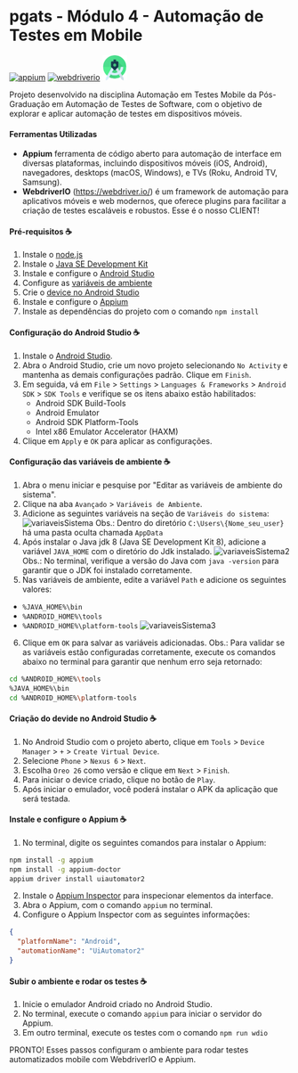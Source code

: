# pgats - Módulo 4 - Automação de Testes em Mobile

<p align="left">
<a href="https://appium.io/" target="_blank" rel="noreferrer"> <img src="https://avatars.githubusercontent.com/u/3221291?s=200&v=4" alt="appium" width="45" height="45"/></a> 
<a href="https://webdriver.io/" target="_blank" rel="noreferrer"> <img src="https://avatars.githubusercontent.com/u/6512473?s=200&v=4" alt="webdriverio" width="45" height="45"/></a> 
<a href="https://developer.android.com/studio?hl=pt-br" target="_blank" rel="noreferrer"> <img src="https://raw.githubusercontent.com/github/explore/44926f43f6a0d183b5965bebd1e77069ab00c26a/topics/android-studio/android-studio.png" alt="androidstudio" width="45" height="45"/></a> 
</p>

Projeto desenvolvido na disciplina Automação em Testes Mobile da Pós-Graduação em Automação de Testes de Software, com o objetivo de explorar e aplicar automação de testes em dispositivos móveis.

#### Ferramentas Utilizadas
- **Appium** ferramenta de código aberto para automação de interface em diversas plataformas, incluindo dispositivos móveis (iOS, Android), navegadores, desktops (macOS, Windows), e TVs (Roku, Android TV, Samsung).
- **WebdriverIO** (https://webdriver.io/) é um framework de automação para aplicativos móveis e web modernos, que oferece plugins para facilitar a criação de testes escaláveis e robustos. Esse é o nosso CLIENT!

#### Pré-requisitos ☕
1. Instale o [node.js](https://nodejs.org/pt)
2. Instale o [Java SE Development Kit](https://www.oracle.com/br/java/technologies/javase/javase8-archive-downloads.html)
3. Instale e configure o [Android Studio](#configuração-do-android-studio-)
4. Configure as [variáveis de ambiente](#configuração-das-variáveis-de-ambiente-)
5. Crie o [device no Android Studio](#criação-do-device-no-android-studio-)
6. Instale e configure o [Appium](#instale-e-configure-o-appium-)
7. Instale as dependências do projeto com o comando ``npm install``

#### Configuração do Android Studio ☕
1. Instale o [Android Studio](https://developer.android.com/studio?hl=pt-br).
2. Abra o Android Studio, crie um novo projeto selecionando `No Activity` e mantenha as demais configurações padrão. Clique em `Finish`.
3. Em seguida, vá em `File` > `Settings` > `Languages & Frameworks` > `Android SDK` > `SDK Tools` e verifique se os itens abaixo estão habilitados:
   - Android SDK Build-Tools
   - Android Emulator
   - Android SDK Platform-Tools
   - Intel x86 Emulator Accelerator (HAXM)
4. Clique em `Apply` e `OK` para aplicar as configurações.


#### Configuração das variáveis de ambiente ☕
1. Abra o menu iniciar e pesquise por "Editar as variáveis de ambiente do sistema".
2. Clique na aba `Avançado` > `Variáveis de Ambiente`.
3. Adicione as seguintes variáveis na seção de `Variáveis do sistema`:
![variaveisSistema](https://github.com/user-attachments/assets/4dae0f35-0593-4066-9add-cddd542b34e3)
Obs.: Dentro do diretório `C:\Users\{Nome_seu_user}` há uma pasta oculta chamada `AppData`
4. Após instalar o Java jdk 8 (Java SE Development Kit 8), adicione a variável `JAVA_HOME` com o diretório do Jdk instalado.
![variaveisSistema2](https://github.com/user-attachments/assets/21662b2f-585b-4024-bcb5-7c51db275c5c)
Obs.: No terminal, verifique a versão do Java com `java -version` para garantir que o JDK foi instalado corretamente.
5.  Nas variáveis de ambiente, edite a variável `Path` e adicione os seguintes valores:
- ``%JAVA_HOME%\bin``
- ``%ANDROID_HOME%\tools``
- ``%ANDROID_HOME%\platform-tools``
![variaveisSistema3](https://github.com/user-attachments/assets/dced6eed-a3ac-4504-9aad-9094f9c9976e)
6. Clique em `OK` para salvar as variáveis adicionadas.
Obs.: Para validar se as variáveis estão configuradas corretamente, execute os comandos abaixo no terminal para garantir que nenhum erro seja retornado:
```bash
cd %ANDROID_HOME%\tools
%JAVA_HOME%\bin
cd %ANDROID_HOME%\platform-tools
```

#### Criação do devide no Android Studio ☕
1. No Android Studio com o projeto aberto, clique em `Tools` > `Device Manager` > `+` > `Create Virtual Device`.
2. Selecione `Phone` > `Nexus 6` > `Next`.
3. Escolha `Oreo 26` como versão e clique em `Next` > `Finish`.
4. Para iniciar o device criado, clique no botão de `Play`.
5. Após iniciar o emulador, você poderá instalar o APK da aplicação que será testada.

#### Instale e configure o Appium ☕
1. No terminal, digite os seguintes comandos para instalar o Appium:
```bash
npm install -g appium
npm install -g appium-doctor
appium driver install uiautomator2
```
2. Instale o [Appium Inspector](https://github.com/appium/appium-inspector/releases) para inspecionar elementos da interface.
3. Abra o Appium, com o comando `appium` no terminal.
3. Configure o Appium Inspector com as seguintes informações:
```json
{
  "platformName": "Android",
  "automationName": "UiAutomator2"
}
```

#### Subir o ambiente e rodar os testes ☕
1. Inicie o emulador Android criado no Android Studio.
2. No terminal, execute o comando `appium` para iniciar o servidor do Appium.
3. Em outro terminal, execute os testes com o comando `npm run wdio`

PRONTO! Esses passos configuram o ambiente para rodar testes automatizados mobile com WebdriverIO e Appium.